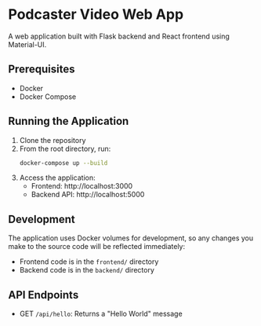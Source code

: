 # Podcaster Video Web App

A web application built with Flask backend and React frontend using Material-UI.

## Prerequisites

- Docker
- Docker Compose

## Running the Application

1. Clone the repository
2. From the root directory, run:
   ```bash
   docker-compose up --build
   ```
3. Access the application:
   - Frontend: http://localhost:3000
   - Backend API: http://localhost:5000

## Development

The application uses Docker volumes for development, so any changes you make to the source code will be reflected immediately:

- Frontend code is in the `frontend/` directory
- Backend code is in the `backend/` directory

## API Endpoints

- GET `/api/hello`: Returns a "Hello World" message 